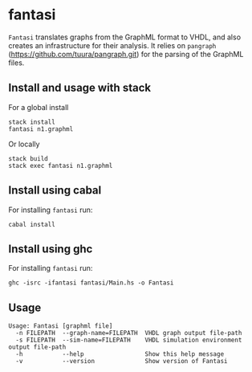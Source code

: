 # fantasi
`Fantasi` translates graphs from the GraphML format to VHDL, and also creates an infrastructure for their analysis. It relies on `pangraph` (https://github.com/tuura/pangraph.git) for the parsing of the GraphML files.

## Install and usage with stack

For a global install
```
stack install
fantasi n1.graphml
```
Or locally
```
stack build
stack exec fantasi n1.graphml
```

## Install using cabal

For installing `fantasi` run:
```
cabal install
```

## Install using ghc

For installing `fantasi` run:
```
ghc -isrc -ifantasi fantasi/Main.hs -o Fantasi
```

## Usage
```
Usage: Fantasi [graphml file]
  -n FILEPATH  --graph-name=FILEPATH  VHDL graph output file-path
  -s FILEPATH  --sim-name=FILEPATH    VHDL simulation environment output file-path
  -h           --help                 Show this help message
  -v           --version              Show version of Fantasi
```
